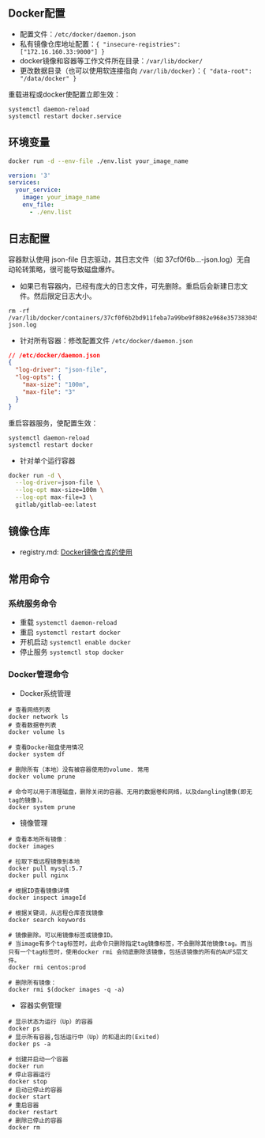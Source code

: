 ## Docker配置

- 配置文件：`/etc/docker/daemon.json`
- 私有镜像仓库地址配置：`{ "insecure-registries": ["172.16.160.33:9000"] }`
- docker镜像和容器等工作文件所在目录：`/var/lib/docker/`
- 更改数据目录（也可以使用软连接指向 `/var/lib/docker`）：`{ "data-root": "/data/docker" }`


重载进程或docker使配置立即生效：

```
systemctl daemon-reload
systemctl restart docker.service
```

## 环境变量

```bash
docker run -d --env-file ./env.list your_image_name
```

```yaml
version: '3'
services:
  your_service:
    image: your_image_name
    env_file:
      - ./env.list
```

## 日志配置

容器默认使用 json-file 日志驱动，其日志文件（如 37cf0f6b...-json.log）无自动轮转策略，很可能导致磁盘爆炸。

- 如果已有容器内，已经有庞大的日志文件，可先删除。重启后会新建日志文件。然后限定日志大小。

```
rm -rf /var/lib/docker/containers/37cf0f6b2bd911feba7a99be9f8082e968e3573830459ca17d529ef1ed687757/37cf0f6b2bd911feba7a99be9f8082e968e3573830459ca17d529ef1ed687757-json.log
```

- 针对所有容器：修改配置文件 `/etc/docker/daemon.json`

```json
// /etc/docker/daemon.json
{
  "log-driver": "json-file",
  "log-opts": {
    "max-size": "100m",
    "max-file": "3"
  }
}
```

重启容器服务，使配置生效：
```
systemctl daemon-reload
systemctl restart docker
```

- 针对单个运行容器

```bash
docker run -d \
  --log-driver=json-file \
  --log-opt max-size=100m \
  --log-opt max-file=3 \
  gitlab/gitlab-ee:latest
```

## 镜像仓库

- registry.md: [Docker镜像仓库的使用](registry.md)

## 常用命令

### 系统服务命令

- 重载    `systemctl daemon-reload`
- 重启    `systemctl restart docker`
- 开机启动 `systemctl enable docker`
- 停止服务 `systemctl stop docker`

### Docker管理命令

- Docker系统管理

```
# 查看网络列表
docker network ls
# 查看数据卷列表
docker volume ls

# 查看Docker磁盘使用情况
docker system df

# 删除所有（本地）没有被容器使用的volume. 常用
docker volume prune

# 命令可以用于清理磁盘，删除关闭的容器、无用的数据卷和网络，以及dangling镜像(即无tag的镜像)。
docker system prune
```

- 镜像管理

```
# 查看本地所有镜像：
docker images

# 拉取下载远程镜像到本地
docker pull mysql:5.7
docker pull nginx

# 根据ID查看镜像详情
docker inspect imageId

# 根据关键词，从远程仓库查找镜像
docker search keywords

# 镜像删除。可以用镜像标签或镜像ID。
# 当image有多个tag标签时，此命令只删除指定tag镜像标签，不会删除其他镜像tag。而当只有一个tag标签时，使用docker rmi 会彻底删除该镜像，包括该镜像的所有的AUFS层文件。
docker rmi centos:prod

# 删除所有镜像：
docker rmi $(docker images -q -a)
```

- 容器实例管理

```
# 显示状态为运行（Up）的容器
docker ps
# 显示所有容器,包括运行中（Up）的和退出的(Exited)
docker ps -a

# 创建并启动一个容器
docker run
# 停止容器运行
docker stop
# 启动已停止的容器
docker start
# 重启容器
docker restart
# 删除已停止的容器
docker rm
```
